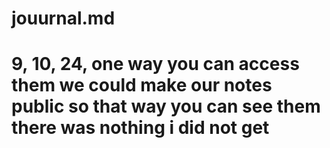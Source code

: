 # jouurnal.md
# 9, 10, 24, one way you can access them we could make our notes public so that way you can see them there was nothing i did not get
